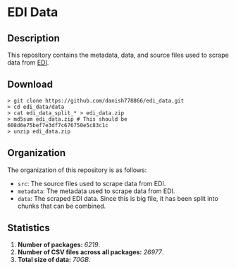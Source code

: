 # EDI Data

## Description
This repository contains the metadata, data, and source files used to scrape
data from [EDI](https://environmentaldatainitiative.org/).

## Download
```
> git clone https://github.com/danish778866/edi_data.git
> cd edi_data/data
> cat edi_data_split_* > edi_data.zip
> md5sum edi_data.zip # This should be 608d6e75bef7e3df7c676750e5c83c1c
> unzip edi_data.zip
```

## Organization
The organization of this repository is as follows:
* `src`: The source files used to scrape data from EDI.
* `metadata`: The metadata used to scrape data from EDI.
* `data`: The scraped EDI data. Since this is big file, it has been split into
  chunks that can be combined.

## Statistics
1. **Number of packages:** _6219_.
2. **Number of CSV files across all packages:** _26977_.
3. **Total size of data:** _70GB_.
